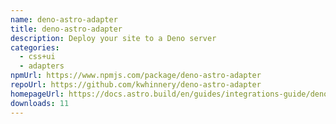 ```yaml
---
name: deno-astro-adapter
title: deno-astro-adapter
description: Deploy your site to a Deno server
categories:
  - css+ui
  - adapters
npmUrl: https://www.npmjs.com/package/deno-astro-adapter
repoUrl: https://github.com/kwhinnery/deno-astro-adapter
homepageUrl: https://docs.astro.build/en/guides/integrations-guide/deno/
downloads: 11
---
```


